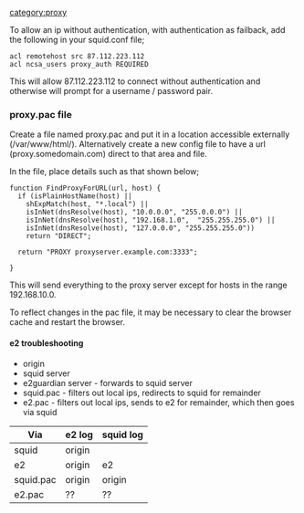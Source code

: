 [category:proxy](category:proxy "wikilink")

To allow an ip without authentication, with authentication as failback,
add the following in your squid.conf file;

    acl remotehost src 87.112.223.112
    acl ncsa_users proxy_auth REQUIRED

This will allow 87.112.223.112 to connect without authentication and
otherwise will prompt for a username / password pair.

### proxy.pac file

Create a file named proxy.pac and put it in a location accessible
externally (/var/www/html/). Alternatively create a new config file to
have a url (proxy.somedomain.com) direct to that area and file.

In the file, place details such as that shown below;

    function FindProxyForURL(url, host) {
      if (isPlainHostName(host) ||
        shExpMatch(host, "*.local") ||
        isInNet(dnsResolve(host), "10.0.0.0", "255.0.0.0") ||
        isInNet(dnsResolve(host), "192.168.1.0",  "255.255.255.0") ||
        isInNet(dnsResolve(host), "127.0.0.0", "255.255.255.0"))
        return "DIRECT";

      return "PROXY proxyserver.example.com:3333";

    }

This will send everything to the proxy server except for hosts in the
range 192.168.10.0.

To reflect changes in the pac file, it may be necessary to clear the
browser cache and restart the browser.

#### e2 troubleshooting

  - origin
  - squid server
  - e2guardian server - forwards to squid server
  - squid.pac - filters out local ips, redirects to squid for remainder
  - e2.pac - filters out local ips, sends to e2 for remainder, which
    then goes via squid

| Via       | e2 log | squid log |
| --------- | ------ | --------- |
| squid     | origin |           |
| e2        | origin | e2        |
| squid.pac | origin | origin    |
| e2.pac    | ??     | ??        |